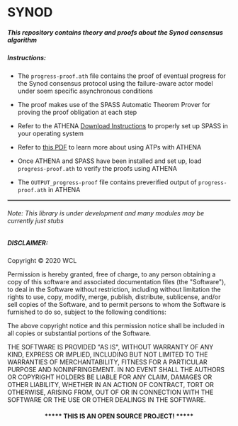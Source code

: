 # SYNOD

##### This repository contains theory and proofs about the Synod consensus algorithm


##### Instructions:

* The `progress-proof.ath` file contains the proof of eventual progress for the Synod consensus protocol using the failure-aware actor model under soem specific asynchronous conditions

* The proof makes use of the SPASS Automatic Theorem Prover for proving the proof obligation at each step

* Refer to the ATHENA [Download Instructions](https://proofcentral.org/athena/1.4/) to properly set up SPASS in your operating system

* Refer to [this PDF](https://proofcentral.org/book/Appendix_D.pdf) to learn more about using ATPs with ATHENA

* Once ATHENA and SPASS have been installed and set up, load `progress-proof.ath` to verify the proofs using ATHENA

* The `OUTPUT_progress-proof` file contains preverified output of `progress-proof.ath` in ATHENA

<hr style="border:1px solid gray"> </hr>

###### Note: This library is under development and many modules may be currently just stubs

##### DISCLAIMER: 

Copyright &copy; 2020 WCL

Permission is hereby granted, free of charge, to any person obtaining a copy
of this software and associated documentation files (the "Software"), to deal
in the Software without restriction, including without limitation the rights
to use, copy, modify, merge, publish, distribute, sublicense, and/or sell
copies of the Software, and to permit persons to whom the Software is
furnished to do so, subject to the following conditions:

The above copyright notice and this permission notice shall be included in all
copies or substantial portions of the Software.

THE SOFTWARE IS PROVIDED "AS IS", WITHOUT WARRANTY OF ANY KIND, EXPRESS OR
IMPLIED, INCLUDING BUT NOT LIMITED TO THE WARRANTIES OF MERCHANTABILITY,
FITNESS FOR A PARTICULAR PURPOSE AND NONINFRINGEMENT. IN NO EVENT SHALL THE
AUTHORS OR COPYRIGHT HOLDERS BE LIABLE FOR ANY CLAIM, DAMAGES OR OTHER
LIABILITY, WHETHER IN AN ACTION OF CONTRACT, TORT OR OTHERWISE, ARISING FROM,
OUT OF OR IN CONNECTION WITH THE SOFTWARE OR THE USE OR OTHER DEALINGS IN THE
SOFTWARE.
#### <p align="middle">***** THIS IS AN OPEN SOURCE PROJECT! *****</p>

